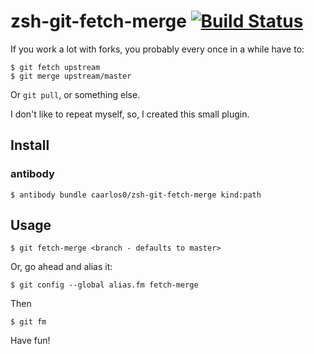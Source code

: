 # zsh-git-fetch-merge [![Build Status](https://travis-ci.org/caarlos0/zsh-git-fetch-merge.svg?branch=master)](https://travis-ci.org/caarlos0/zsh-git-fetch-merge)

If you work a lot with forks, you probably every once in a while have to:

```console
$ git fetch upstream
$ git merge upstream/master
```

Or `git pull`, or something else.

I don't like to repeat myself, so, I created this small plugin.

## Install

### antibody

```console
$ antibody bundle caarlos0/zsh-git-fetch-merge kind:path
```

## Usage

```console
$ git fetch-merge <branch - defaults to master>
```

Or, go ahead and alias it:

```console
$ git config --global alias.fm fetch-merge
```

Then

```console
$ git fm
```

Have fun!
